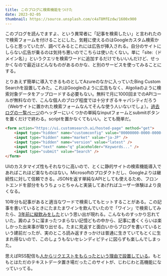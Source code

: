 ```yaml
---
title: このブログに検索機能をつけた
date: 2023-02-05
thumbnail: https://source.unsplash.com/c4aT8MfEzdw/1600x900
---
```


このブログを読んでますよ、という異常者に「記事を検索したい」と言われたので検索フォームを付けることにした。気軽に使えるのはGoogleカスタム検索かしらと思っていたが、調べてみるとこれには広告が挿入される。自分のサイトにしらない広告が乗るのは気持ち悪いのでこちらは使いたくない。単に「site:（ドメイン名）」というクエリを検索ワードに追加するだけでもいいんだけど、せっかくなので最近はどんなものがあるのかな、と別のサービスを使ってみることにする。

とりあえず簡単に導入できるものとしてAzureのなかに入っていたBing Custom Searchを設置してみた。これはGoogleのように広告もなく、Algoliaのように検索対象データをアップロードする必要もない。無料で月に1000回までのAPIコールが無料なので、こんな個人のブログ程度では十分すぎるキャパシティだろう（Webサイトに置かれた検索フォームなんてそんな使う人いないでしょ）。[過去ログの一覧ページ](/post/)のヘッダーにいくつかの単純なinputフォームとsubmitボタンを置くだけで終わる。scriptを置かなくてもいい。とても簡単だ。

```html
<form action="https://ui.customsearch.ai/hosted-page" method="get">
    <input type="hidden" name="customconfig" value="00000000-0000-0000-0000-000000000000" />
    <input type="hidden" name="market" value="ja-JP" />
    <input type="hidden" name="version" value="latest" />
    <input type="text" name="q" placeholder="Keywords..." />
    <input type="submit" value="Search" />
</form>
```

UIのカスタマイズ性もそれなりに高いので、とくに静的サイトの検索機能導入であればこれほど楽なものはない。Microsoftのプロダクトだし、Googleよりは継続性に対して信頼できる。JSONを返す単純なAPIとしても使えるため、フロントエンドを部分をもうちょっとちゃんと実装してあげればユーザー体験はより良くなる。

10年分も記事があると適当なワードで検索してもヒットすることがある。この記事を書いているときにたまたまワインを飲んでいたので「ワイン」で検索してみたら、[3年前に縦飲みをした](/post/1600780592/)という思い出が現れる。こんなものすっかり忘れていた。澱のように溜まったつまらない記憶どもの中から、記事に書くくらいは楽しかった出来事が取り出せる。たまに見返すと面白いからブログを書いているという建前だったが、実のところ読み返すきっかけは普通に生きていてもとくに生まれ得ないので、このしょうもないセレンディピティに図らずも楽しんでしまった。

思えばRSS配信も[人からリクエストをもらったという理由で設置している](/post/1612716837/)。もともとはただのテキストデータ置き場だったこのサイトが、じわじわと高機能になっていってる。
